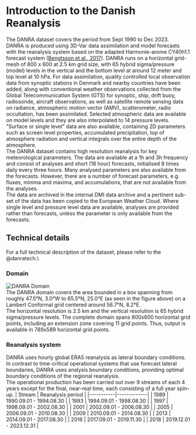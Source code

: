 # Introduction to the Danish Reanalysis
The DANRA dataset covers the period from Sept 1990 to Dec 2023. \
DANRA is produced using 3D-Var data assimilation and model forecasts with the reanalysis system based on the adapted Harmonie-arome CY40h1.1 forecast system ([Bengtsson et al., 2017](https://journals.ametsoc.org/view/journals/mwre/145/5/mwr-d-16-0417.1.xml)). DANRA runs on a horizontal grid-mesh of 800 x 600 at 2.5 km grid size,  with 65 hybrid sigma/pressure (model) levels in the vertical and the bottom level at around 12 meter and top level at 10 hPa. For data assimilation, quality controlled local observation data from synoptic stations in Denmark and nearby countries have been added, along with conventional weather observations collected from the Global Telecommunication System (GTS) for synoptic, ship, drift buoy, radiosonde, aircraft observations,  as well as satellite remote sensing data on radiance, atmospheric motion vector (AMV), scatterometer, radio occultation, has been assimilated. Selected atmospheric data are available on model levels and they are also interpolated to 14 pressure levels. "Surface or single level" data are also available, containing 2D parameters such as screen level properties, accumulated precipitation, top of atmosphere radiation and vertical integrals over the entire depth of the atmosphere. \
The DANRA dataset contains high resolution reanalysis for key meteorological parameters. The data are available at a 1h and 3h frequency and consist of analyses and short (18 hour) forecasts, initialised 8 times daily every three hours. Many analysed parameters are also available from the forecasts. However, there are a number of forecast parameters, e.g. fluxes, minima and maxima, and accumulations,  that are not available from the analyses.\
The data are archived in the internal DMI data archive and a pertinent sub-set of the data has been copied to the European Weather Cloud. Where single level and pressure level data are available, analyses are provided rather than forecasts, unless the parameter is only available from the forecasts.

## Technical details
For a full technical description of the dataset, please refer to the @danratech.\

### Domain
![DANRA Domain](danra-book/docs/DANRAdomain.png)\
The DANRA domain covers the area bounded in a box spanning from roughly 47.5°N, 3.0°W to 65.5°N, 25.0°E (as seen in the figure above) on a Lambert Conformal grid centered around 56.7°N, 8.2°E.\
The horizontal resolution is 2.5 km and the vertical resolution is 65 hybrid sigma/pressure levels. The complete domain spans 800x600 horizontal grid points, including an extension zone covering 11 grid points. Thus, output is available in 789x589 horizontal grid points.

### Reanalysis system
DANRA uses hourly global ERA5 reanalysis as lateral boundary conditions. In contrast to time-critical operational systems that use forecast lateral boundaries, DANRA uses analysis boundary conditions, providing optimal boundary conditions of the regional reanalysis. \
The operational production has been carried out over 9 streams of each 4 years except for the final, near-real time, each consisting of a full year spin-up.
| Stream | Reanalysis period |
|-----------|-------------|
| 1989 | 1990.09.01 - 1994.08.30 |
| 1993 | 1994.09.01 - 1998.08.30 |
| 1997 | 1998.09.01 - 2002.08.30 |
| 2001 | 2002.09.01 - 2006.08.30 |
| 2005 | 2006.09.01 - 2010.08.30 |
| 2009 | 2010.09.01 - 2014.08.30 |
| 2013 | 2014.09.01 - 2017.08.30 |
| 2016 | 2017.09.01 - 2019.11.30 |
| 2018 | 2019.12.01 - 2023.12.31 |
